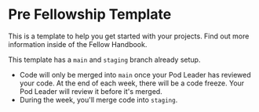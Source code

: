# Pre Fellowship Template

This is a template to help you get started with your projects. Find out more information inside of the Fellow Handbook.

This template has a `main` and `staging` branch already setup.

- Code will only be merged into `main` once your Pod Leader has reviewed your code. At the end of each week, there will be a code freeze. Your Pod Leader will review it before it's merged.
- During the week, you'll merge code into `staging`.
